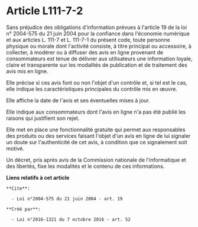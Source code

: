 # Article L111-7-2

Sans préjudice des obligations d'information prévues à l'article 19 de la loi n° 2004-575 du 21 juin 2004 pour la confiance
dans l'économie numérique et aux articles L. 111-7 et L. 111-7-1 du présent code, toute personne physique ou morale dont
l'activité consiste, à titre principal ou accessoire, à collecter, à modérer ou à diffuser des avis en ligne provenant de
consommateurs est tenue de délivrer aux utilisateurs une information loyale, claire et transparente sur les modalités de
publication et de traitement des avis mis en ligne.

Elle précise si ces avis font ou non l'objet d'un contrôle et, si tel est le cas, elle indique les caractéristiques
principales du contrôle mis en œuvre.

Elle affiche la date de l'avis et ses éventuelles mises à jour.

Elle indique aux consommateurs dont l'avis en ligne n'a pas été publié les raisons qui justifient son rejet.

Elle met en place une fonctionnalité gratuite qui permet aux responsables des produits ou des services faisant l'objet d'un
avis en ligne de lui signaler un doute sur l'authenticité de cet avis, à condition que ce signalement soit motivé.

Un décret, pris après avis de la Commission nationale de l'informatique et des libertés, fixe les modalités et le contenu de
ces informations.

**Liens relatifs à cet article**

	**Cite**:

	  - Loi n°2004-575 du 21 juin 2004 - art. 19

	**Créé par**:

	  - Loi n°2016-1321 du 7 octobre 2016 - art. 52
